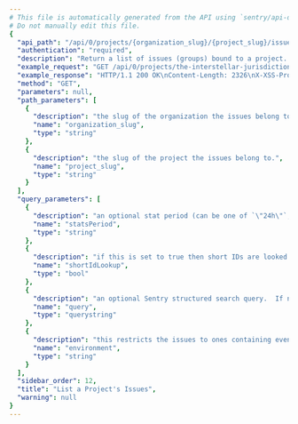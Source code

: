 ```yaml
---
# This file is automatically generated from the API using `sentry/api-docs/generator.py.`
# Do not manually edit this file.
{
  "api_path": "/api/0/projects/{organization_slug}/{project_slug}/issues/", 
  "authentication": "required", 
  "description": "Return a list of issues (groups) bound to a project.  All parameters are\nsupplied as query string parameters.\n\nA default query of ``is:unresolved`` is applied. To return results\nwith other statuses send an new query value (i.e. ``?query=`` for all\nresults).\n\nThe ``statsPeriod`` parameter can be used to select the timeline\nstats which should be present. Possible values are: ``\"\"`` (disable),\n``\"24h\"``, ``\"14d\"``", 
  "example_request": "GET /api/0/projects/the-interstellar-jurisdiction/pump-station/issues/?statsPeriod=24h HTTP/1.1\nHost: sentry.io\nAuthorization: Bearer <token>", 
  "example_response": "HTTP/1.1 200 OK\nContent-Length: 2326\nX-XSS-Protection: 1; mode=block\nContent-Language: en\nX-Max-Hits: 1000\nAccess-Control-Expose-Headers: X-Sentry-Error, Retry-After\nVary: Accept-Language, Cookie\nX-Content-Type-Options: nosniff\nAccess-Control-Allow-Methods: GET, PUT, DELETE, HEAD, OPTIONS\nLink: <https://sentry.io/api/0/projects/the-interstellar-jurisdiction/pump-station/issues/?statsPeriod=24h&cursor=1587678016971:0:1>; rel=\"previous\"; results=\"false\"; cursor=\"1587678016971:0:1\", <https://sentry.io/api/0/projects/the-interstellar-jurisdiction/pump-station/issues/?statsPeriod=24h&cursor=1587678013052:1:0>; rel=\"next\"; results=\"false\"; cursor=\"1587678013052:1:0\"\nX-Hits: 2\nAllow: GET, PUT, DELETE, HEAD, OPTIONS\nAccess-Control-Allow-Origin: *\nAccess-Control-Allow-Headers: X-Sentry-Auth, X-Requested-With, Origin, Accept, Content-Type, Authentication, Authorization, Content-Encoding\nContent-Type: application/json\nX-Frame-Options: deny\n\n[\n  {\n    \"annotations\": [], \n    \"assignedTo\": null, \n    \"count\": \"1\", \n    \"culprit\": \"io.sentry.example.ApiRequest in perform\", \n    \"firstSeen\": \"2020-04-23T21:40:16.971310Z\", \n    \"hasSeen\": false, \n    \"id\": \"2\", \n    \"isBookmarked\": false, \n    \"isPublic\": false, \n    \"isSubscribed\": false, \n    \"lastSeen\": \"2020-04-23T21:40:16.971310Z\", \n    \"level\": \"error\", \n    \"logger\": null, \n    \"metadata\": {\n      \"filename\": \"ApiRequest.java\", \n      \"function\": \"perform\", \n      \"type\": \"ApiException\", \n      \"value\": \"Authentication failed, token expired!\"\n    }, \n    \"numComments\": 0, \n    \"permalink\": \"https://sentry.io/organizations/the-interstellar-jurisdiction/issues/2/\", \n    \"platform\": \"java\", \n    \"project\": {\n      \"id\": \"2\", \n      \"name\": \"Pump Station\", \n      \"platform\": null, \n      \"slug\": \"pump-station\"\n    }, \n    \"shareId\": null, \n    \"shortId\": \"PUMP-STATION-2\", \n    \"stats\": {\n      \"24h\": [\n        [\n          1587592800, \n          0\n        ], \n        [\n          1587596400, \n          0\n        ], \n        [\n          1587600000, \n          0\n        ], \n        [\n          1587603600, \n          0\n        ], \n        [\n          1587607200, \n          0\n        ], \n        [\n          1587610800, \n          0\n        ], \n        [\n          1587614400, \n          0\n        ], \n        [\n          1587618000, \n          0\n        ], \n        [\n          1587621600, \n          0\n        ], \n        [\n          1587625200, \n          0\n        ], \n        [\n          1587628800, \n          0\n        ], \n        [\n          1587632400, \n          0\n        ], \n        [\n          1587636000, \n          0\n        ], \n        [\n          1587639600, \n          0\n        ], \n        [\n          1587643200, \n          0\n        ], \n        [\n          1587646800, \n          0\n        ], \n        [\n          1587650400, \n          0\n        ], \n        [\n          1587654000, \n          0\n        ], \n        [\n          1587657600, \n          0\n        ], \n        [\n          1587661200, \n          0\n        ], \n        [\n          1587664800, \n          0\n        ], \n        [\n          1587668400, \n          0\n        ], \n        [\n          1587672000, \n          0\n        ], \n        [\n          1587675600, \n          1\n        ]\n      ]\n    }, \n    \"status\": \"unresolved\", \n    \"statusDetails\": {}, \n    \"subscriptionDetails\": null, \n    \"title\": \"ApiException: Authentication failed, token expired!\", \n    \"type\": \"error\", \n    \"userCount\": 1\n  }, \n  {\n    \"annotations\": [], \n    \"assignedTo\": null, \n    \"count\": \"1\", \n    \"culprit\": \"raven.scripts.runner in main\", \n    \"firstSeen\": \"2020-04-23T21:40:13.051216Z\", \n    \"hasSeen\": false, \n    \"id\": \"1\", \n    \"isBookmarked\": false, \n    \"isPublic\": false, \n    \"isSubscribed\": false, \n    \"lastSeen\": \"2020-04-23T21:40:13.051216Z\", \n    \"level\": \"error\", \n    \"logger\": null, \n    \"metadata\": {\n      \"title\": \"This is an example python exception\"\n    }, \n    \"numComments\": 0, \n    \"permalink\": \"https://sentry.io/organizations/the-interstellar-jurisdiction/issues/1/\", \n    \"platform\": \"python\", \n    \"project\": {\n      \"id\": \"2\", \n      \"name\": \"Pump Station\", \n      \"platform\": null, \n      \"slug\": \"pump-station\"\n    }, \n    \"shareId\": null, \n    \"shortId\": \"PUMP-STATION-1\", \n    \"stats\": {\n      \"24h\": [\n        [\n          1587592800, \n          0\n        ], \n        [\n          1587596400, \n          0\n        ], \n        [\n          1587600000, \n          0\n        ], \n        [\n          1587603600, \n          0\n        ], \n        [\n          1587607200, \n          0\n        ], \n        [\n          1587610800, \n          0\n        ], \n        [\n          1587614400, \n          0\n        ], \n        [\n          1587618000, \n          0\n        ], \n        [\n          1587621600, \n          0\n        ], \n        [\n          1587625200, \n          0\n        ], \n        [\n          1587628800, \n          0\n        ], \n        [\n          1587632400, \n          0\n        ], \n        [\n          1587636000, \n          0\n        ], \n        [\n          1587639600, \n          0\n        ], \n        [\n          1587643200, \n          0\n        ], \n        [\n          1587646800, \n          0\n        ], \n        [\n          1587650400, \n          0\n        ], \n        [\n          1587654000, \n          0\n        ], \n        [\n          1587657600, \n          0\n        ], \n        [\n          1587661200, \n          0\n        ], \n        [\n          1587664800, \n          0\n        ], \n        [\n          1587668400, \n          0\n        ], \n        [\n          1587672000, \n          0\n        ], \n        [\n          1587675600, \n          1\n        ]\n      ]\n    }, \n    \"status\": \"unresolved\", \n    \"statusDetails\": {}, \n    \"subscriptionDetails\": null, \n    \"title\": \"This is an example python exception\", \n    \"type\": \"default\", \n    \"userCount\": 1\n  }\n]", 
  "method": "GET", 
  "parameters": null, 
  "path_parameters": [
    {
      "description": "the slug of the organization the issues belong to.", 
      "name": "organization_slug", 
      "type": "string"
    }, 
    {
      "description": "the slug of the project the issues belong to.", 
      "name": "project_slug", 
      "type": "string"
    }
  ], 
  "query_parameters": [
    {
      "description": "an optional stat period (can be one of `\"24h\"`, `\"14d\"`, and `\"\"`).", 
      "name": "statsPeriod", 
      "type": "string"
    }, 
    {
      "description": "if this is set to true then short IDs are looked up by this function as well.  This can cause the return value of the function to return an event issue of a different project which is why this is an opt-in. Set to 1 to enable.", 
      "name": "shortIdLookup", 
      "type": "bool"
    }, 
    {
      "description": "an optional Sentry structured search query.  If not provided an implied `\"is:unresolved\"` is assumed.)", 
      "name": "query", 
      "type": "querystring"
    }, 
    {
      "description": "this restricts the issues to ones containing events from this environment", 
      "name": "environment", 
      "type": "string"
    }
  ], 
  "sidebar_order": 12, 
  "title": "List a Project's Issues", 
  "warning": null
}
---
```

